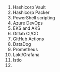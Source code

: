 1.  Hashicorp Vault
2.  Hashicorp Packer
3.  PowerShell scripting
4.  Azure DevOps
5.  EKS and AKS
6.  Gitlab CI/CD
7.  GitHub Actions
8.  DataDog
9.  Prometheus
10. Loki/Grafana
11. Istio
12. 